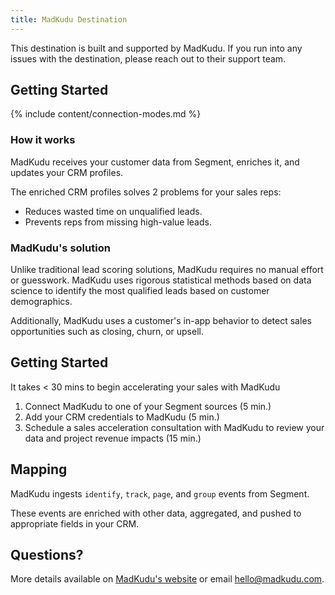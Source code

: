 ```yaml
---
title: MadKudu Destination
---
```


This destination is built and supported by MadKudu. If you run into any issues with the destination, please reach out to their support team.

## Getting Started

{% include content/connection-modes.md %}

### How it works
MadKudu receives your customer data from Segment, enriches it, and updates your CRM profiles.

The enriched CRM profiles solves 2 problems for your sales reps:

+ Reduces wasted time on unqualified leads.
+ Prevents reps from missing high-value leads.

### MadKudu's solution

Unlike traditional lead scoring solutions, MadKudu requires no manual effort or guesswork. MadKudu uses rigorous statistical methods based on data science to identify the most qualified leads based on customer demographics.

Additionally, MadKudu uses a customer's in-app behavior to detect sales opportunities such as closing, churn, or upsell.

## Getting Started

It takes < 30 mins to begin accelerating your sales with MadKudu

1. Connect MadKudu to one of your Segment sources (5 min.)
2. Add your CRM credentials to MadKudu (5 min.)
3. Schedule a sales acceleration consultation with MadKudu to review your data and project revenue impacts (15 min.)

## Mapping

MadKudu ingests `identify`, `track`, `page`, and `group` events from Segment.

These events are enriched with other data, aggregated, and pushed to appropriate fields in your CRM.

## Questions?

More details available on [MadKudu's website](http://www.madkudu.com/segment) or email  [hello@madkudu.com](mailto:hello@madkudu.com).
